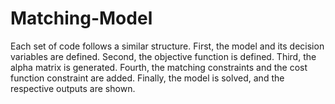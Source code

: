 # Matching-Model

Each set of code follows a similar structure. 
First, the model and its decision variables are defined. 
Second, the objective function is defined.
Third, the alpha matrix is generated.
Fourth, the matching constraints and the cost function constraint are added.
Finally, the model is solved, and the respective outputs are shown.
